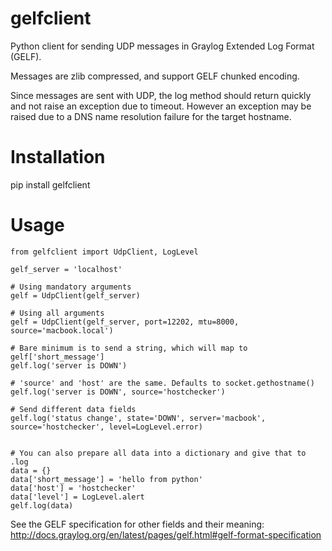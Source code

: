 gelfclient
======

Python client for sending UDP messages in Graylog Extended Log Format (GELF).

Messages are zlib compressed, and support GELF chunked encoding.

Since messages are sent with UDP, the log method should return quickly and not raise an exception due to timeout. However an exception may be raised due to a DNS name resolution failure for the target hostname.


Installation
======
pip install gelfclient


Usage
======
```
from gelfclient import UdpClient, LogLevel

gelf_server = 'localhost'

# Using mandatory arguments
gelf = UdpClient(gelf_server)

# Using all arguments
gelf = UdpClient(gelf_server, port=12202, mtu=8000, source='macbook.local')

# Bare minimum is to send a string, which will map to gelf['short_message']
gelf.log('server is DOWN')

# 'source' and 'host' are the same. Defaults to socket.gethostname()
gelf.log('server is DOWN', source='hostchecker')

# Send different data fields
gelf.log('status change', state='DOWN', server='macbook', source='hostchecker', level=LogLevel.error)


# You can also prepare all data into a dictionary and give that to .log
data = {}
data['short_message'] = 'hello from python'
data['host'] = 'hostchecker'
data['level'] = LogLevel.alert
gelf.log(data)
```

See the GELF specification for other fields and their meaning: 
http://docs.graylog.org/en/latest/pages/gelf.html#gelf-format-specification
